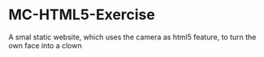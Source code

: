 # MC-HTML5-Exercise
A smal static website, which uses the camera as html5 feature, to turn the own face into a clown
